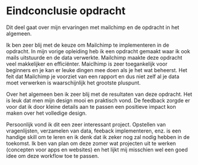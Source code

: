 # Eindconclusie opdracht

Dit deel gaat over mijn ervaringen met mailchimp en de opdracht in het algemeen.

Ik ben zeer blij met de keuze om Mailchimp te implementeren in de opdracht. In mijn vorige opleiding heb ik een opdracht gemaakt waar ik ook mails uitstuurde en de data verwerkte. Mailchimp maakte deze opdracht veel makkelijker en efficiënter. Maiclhimp is zeer toegankelijk voor beginners en je kan er leuke dingen mee doen als je het wat beheerst. Het feit dat Mailchimp je voorziet van een rapport en dus niet zelf al je data moet verwerken is waarschijnlijk het grootste pluspunt.

Over het algemeen ben ik zeer blij met de resultaten van deze opdracht. Het is leuk dat men mijn design mooi en praktisch vond. De feedback zorgde er voor dat ik door kleine details aan te passen een positieve impact kon maken over het volledige design.

Persoonlijk vond ik dit een zeer interessant project. Opstellen van vragenlijsten, verzamelen van data, feeback implementeren, enz. is een handige skill om te leren en ik denk dat ik zeker nog zal nodig hebben in de toekomst. Ik ben van plan om deze zomer wat projecten uit te werken (concepten voor apps en websites) en het lijkt mij misschien wel een goed idee om deze workflow toe te passen.
